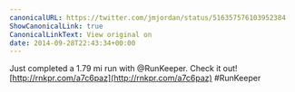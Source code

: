 ```yaml
---
canonicalURL: https://twitter.com/jmjordan/status/516357576103952384
ShowCanonicalLink: true
CanonicalLinkText: View original on
date: 2014-09-28T22:43:34+00:00
---
```

Just completed a 1.79 mi run with @RunKeeper. Check it out! [http://rnkpr.com/a7c6paz](http://rnkpr.com/a7c6paz) #RunKeeper